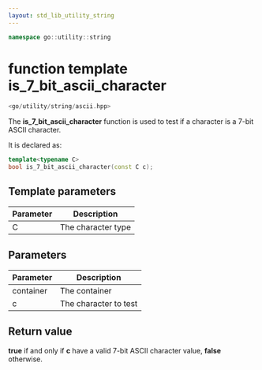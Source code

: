 ```yaml
---
layout: std_lib_utility_string
---
```


```c++
namespace go::utility::string
```

# function template is_7_bit_ascii_character

```c++
<go/utility/string/ascii.hpp>
```

The **is_7_bit_ascii_character** function is used to test if a character is a
7-bit ASCII character.

It is declared as:

```c++
template<typename C>
bool is_7_bit_ascii_character(const C c);
```

## Template parameters

Parameter | Description
-|-
C|The character type

## Parameters

Parameter | Description
-|-
container|The container
c|The character to test

## Return value

**true** if and only if **c** have a valid 7-bit ASCII character value,
**false** otherwise.
